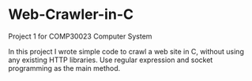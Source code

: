 # Web-Crawler-in-C
Project 1 for COMP30023 Computer System

In this project I wrote simple code to crawl a web site in C, without using any existing HTTP libraries.
  Use regular expression and socket programming as the main method.
